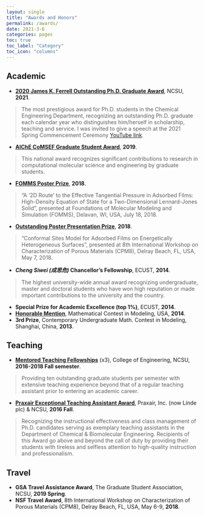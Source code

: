 ```yaml
---
layout: single
title: "Awards and Honors"
permalink: /awards/
date: 2021-3-6
categories: pages
toc: true
toc_label: "Category"
toc_icon: "columns"
---
```

## Academic
- **[2020 James K. Ferrell Outstanding Ph.D. Graduate Award](https://www.cbe.ncsu.edu/graduate/graduate-student-awards/)**, NCSU, **2021**.
>The most prestigious award for Ph.D. students in the Chemical Engineering Department, recognizing an outstanding Ph.D. graduate each calendar year who distinguishes him/herself in scholarship, teaching and service. I was invited to give a speech at the 2021 Spring Commencement Ceremony [YouTube link](https://www.youtube.com/watch?v=rq8V1pwWdTE&t=1629s). 

- **[AIChE CoMSEF Graduate Student Award](http://comsef.org/gradawards)**, **2019**.
>This national award recognizes significant contributions to research in computational molecular science and engineering by graduate students. 

- **[FOMMS Poster Prize](https://www.cbe.ncsu.edu/blog/2018/09/15/alum-dr-feng-he-and-graduate-students-vasudev-haribal-kaihang-shi-received-important-awards/)**, **2018**.
>“A ‘2D Route’ to the Effective Tangential Pressure in Adsorbed Films: High-Density Equation of State for a Two-Dimensional Lennard-Jones Solid”, presented at Foundations of Molecular Modeling and Simulation (FOMMS), Delavan, WI, USA, July 18, 2018.

- **[Outstanding Poster Presentation Prize](http://kaihangshi.github.io/assets/images/poster.JPG)**, **2018**.
>“Conformal Sites Model for Adsorbed Films on Energetically Heterogeneous Surfaces”, presented at 8th International Workshop on Characterization of Porous Materials (CPM8), Delray Beach, FL, USA, May 7, 2018.

- ***Cheng Siwei (成思危)* Chancellor’s Fellowship**, ECUST, **2014**.
> The highest university-wide annual award recognizing undergraduate, master and doctoral students who have won high reputation or made important contributions to the university and the country.

- **Special Prize for Academic Excellence (top 1%)**, ECUST, **2014**.
- **[Honorable Mention](http://kaihangshi.github.io/assets/docs/awards/MCM2014_certificate.pdf)**, Mathematical Contest in Modeling, USA, **2014**.
-	**3rd Prize**, Contemporary Undergraduate Math. Contest in Modeling, Shanghai, China, **2013**.

## Teaching
- **[Mentored Teaching Fellowships](http://kaihangshi.github.io/assets/docs/awards/MTF.pdf)** (x3), College of Engineering, NCSU, **2016-2018 Fall semester**.
> Providing ten outstanding graduate students per semester with extensive teaching experience beyond that of a regular teaching assistant prior to entering an academic career.

- **[Praxair Exceptional Teaching Assistant Award](https://www.cbe.ncsu.edu/graduate/graduate-student-awards/)**, Praxair, Inc. (now Linde plc) & NCSU, **2016 Fall**.
> Recognizing the instructional effectiveness and class management of Ph.D. candidates serving as exemplary teaching assistants in the Department of Chemical & Biomolecular Engineering. Recipients of this Award go above and beyond the call of duty by providing their students with tireless and selfless attention to high-quality instruction and professionalism. 

## Travel
- **GSA Travel Assistance Award**, The Graduate Student Association, NCSU, **2019 Spring**.
- **NSF Travel Award**, 8th International Workshop on Characterization of Porous Materials (CPM8), Delray Beach, FL, USA, May 6-9, **2018**.
